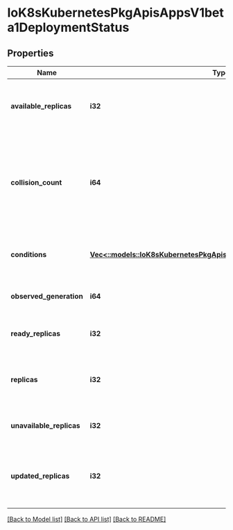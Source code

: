 # IoK8sKubernetesPkgApisAppsV1beta1DeploymentStatus

## Properties
Name | Type | Description | Notes
------------ | ------------- | ------------- | -------------
**available_replicas** | **i32** | Total number of available pods (ready for at least minReadySeconds) targeted by this deployment. | [optional] [default to null]
**collision_count** | **i64** | Count of hash collisions for the Deployment. The Deployment controller uses this field as a collision avoidance mechanism when it needs to create the name for the newest ReplicaSet. | [optional] [default to null]
**conditions** | [**Vec<::models::IoK8sKubernetesPkgApisAppsV1beta1DeploymentCondition>**](io.k8s.kubernetes.pkg.apis.apps.v1beta1.DeploymentCondition.md) | Represents the latest available observations of a deployment&#39;s current state. | [optional] [default to null]
**observed_generation** | **i64** | The generation observed by the deployment controller. | [optional] [default to null]
**ready_replicas** | **i32** | Total number of ready pods targeted by this deployment. | [optional] [default to null]
**replicas** | **i32** | Total number of non-terminated pods targeted by this deployment (their labels match the selector). | [optional] [default to null]
**unavailable_replicas** | **i32** | Total number of unavailable pods targeted by this deployment. | [optional] [default to null]
**updated_replicas** | **i32** | Total number of non-terminated pods targeted by this deployment that have the desired template spec. | [optional] [default to null]

[[Back to Model list]](../README.md#documentation-for-models) [[Back to API list]](../README.md#documentation-for-api-endpoints) [[Back to README]](../README.md)


